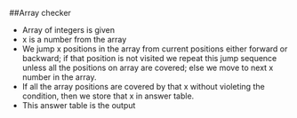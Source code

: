 ##Array checker
* Array of integers is given
* x is a number from the array
* We jump x positions in the array from current positions either forward or backward; if that position is not visited we repeat this jump sequence unless all the positions on array are covered; else we move to next x number in the array.
* If all the array positions are covered by that x without violeting the condition, then we store that x in answer table.
* This answer table is the output    
